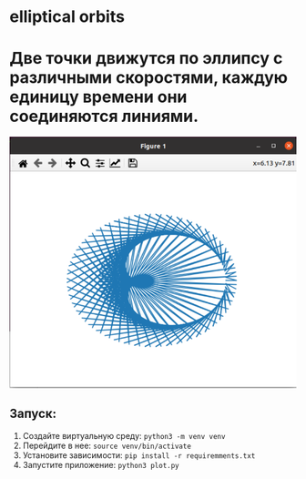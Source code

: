 # elliptical orbits 

# Две точки движутся по эллипсу с различными скоростями, каждую единицу времени они соединяются линиями. 
![plot](./image.png)

## Запуск:

1. Создайте виртуальную среду: `python3 -m venv venv`
2. Перейдите в нее: `source venv/bin/activate`
3. Установите зависимости: `pip install -r requiremments.txt`
4. Запустите приложение: `python3 plot.py`

